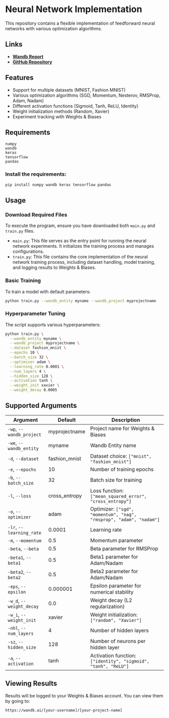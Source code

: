 # Neural Network Implementation

This repository contains a flexible implementation of feedforward neural networks with various optimization algorithms.

## Links

- **[Wandb Report](https://wandb.ai/surendarmohan283-indian-institute-of-technology-madras/DA6401_A1/reports/Surendar-s-DA6401-Assignment-1--VmlldzoxMTY5NDQ1MA)**
- **[GitHub Repository](https://github.com/surendar-283/DA6401-Assignment-1.git)**

## Features

- Support for multiple datasets (MNIST, Fashion MNIST)
- Various optimization algorithms (SGD, Momentum, Nesterov, RMSProp, Adam, Nadam)
- Different activation functions (Sigmoid, Tanh, ReLU, Identity)
- Weight initialization methods (Random, Xavier)
- Experiment tracking with Weights & Biases

## Requirements

```
numpy
wandb
keras
tensorflow
pandas
```

### Install the requirements:

```bash
pip install numpy wandb keras tensorflow pandas
```

## Usage

### Download Required Files

To execute the program, ensure you have downloaded both `main.py` and `train.py` files.

- `main.py`: This file serves as the entry point for running the neural network experiments. It initializes the training process and manages configurations.
- `train.py`: This file contains the core implementation of the neural network training process, including dataset handling, model training, and logging results to Weights & Biases.

### Basic Training

To train a model with default parameters:

```bash
python train.py --wandb_entity myname --wandb_project myprojectname
```

### Hyperparameter Tuning

The script supports various hyperparameters:

```bash
python train.py \
  --wandb_entity myname \
  --wandb_project myprojectname \
  --dataset fashion_mnist \
  --epochs 10 \
  --batch_size 32 \
  --optimizer adam \
  --learning_rate 0.0001 \
  --num_layers 4 \
  --hidden_size 128 \
  --activation tanh \
  --weight_init xavier \
  --weight_decay 0.0005
```

## Supported Arguments

| Argument | Default | Description |
|----------|---------|-------------|
| `-wp`, `--wandb_project` | myprojectname | Project name for Weights & Biases |
| `-we`, `--wandb_entity` | myname | Wandb Entity name |
| `-d`, `--dataset` | fashion_mnist | Dataset choice: `["mnist", "fashion_mnist"]` |
| `-e`, `--epochs` | 10 | Number of training epochs |
| `-b`, `--batch_size` | 32 | Batch size for training |
| `-l`, `--loss` | cross_entropy | Loss function: `["mean_squared_error", "cross_entropy"]` |
| `-o`, `--optimizer` | adam | Optimizer: `["sgd", "momentum", "nag", "rmsprop", "adam", "nadam"]` |
| `-lr`, `--learning_rate` | 0.0001 | Learning rate |
| `-m`, `--momentum` | 0.5 | Momentum parameter |
| `-beta`, `--beta` | 0.5 | Beta parameter for RMSProp |
| `-beta1`, `--beta1` | 0.5 | Beta1 parameter for Adam/Nadam |
| `-beta2`, `--beta2` | 0.5 | Beta2 parameter for Adam/Nadam |
| `-eps`, `--epsilon` | 0.000001 | Epsilon parameter for numerical stability |
| `-w_d`, `--weight_decay` | 0.0 | Weight decay (L2 regularization) |
| `-w_i`, `--weight_init` | xavier | Weight initialization: `["random", "Xavier"]` |
| `-nhl`, `--num_layers` | 4 | Number of hidden layers |
| `-sz`, `--hidden_size` | 128 | Number of neurons per hidden layer |
| `-a`, `--activation` | tanh | Activation function: `["identity", "sigmoid", "tanh", "ReLU"]` |

## Viewing Results

Results will be logged to your Weights & Biases account. You can view them by going to:

```
https://wandb.ai/[your-username]/[your-project-name]
```
